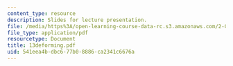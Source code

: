 ```yaml
---
content_type: resource
description: Slides for lecture presentation.
file: /media/https%3A/open-learning-course-data-rc.s3.amazonaws.com/2-008-design-and-manufacturing-ii-spring-2004/541eea4bdbc677b08886ca2341c6676a_13deforming.pdf
file_type: application/pdf
resourcetype: Document
title: 13deforming.pdf
uid: 541eea4b-dbc6-77b0-8886-ca2341c6676a
---
```

